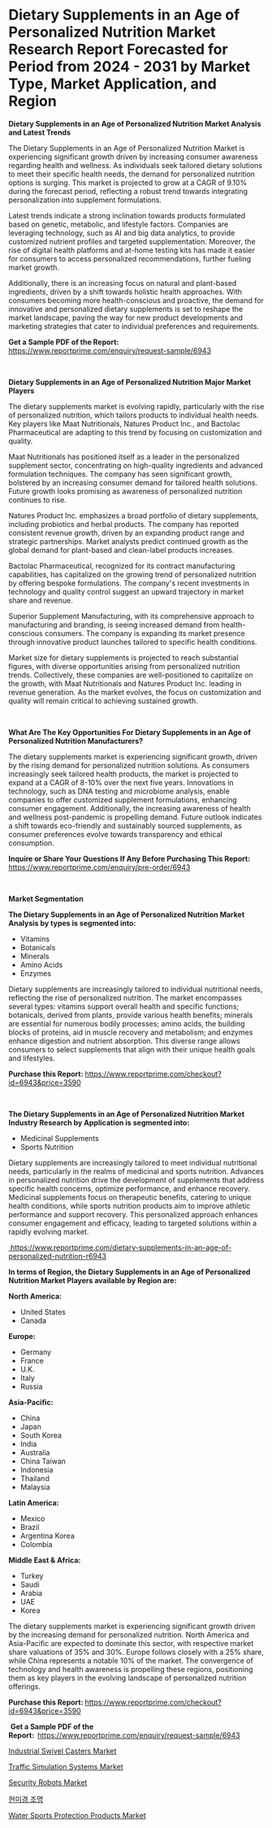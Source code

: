 <p><h1>Dietary Supplements in an Age of Personalized Nutrition Market Research Report Forecasted for Period from 2024 -  2031 by Market Type, Market Application, and Region</h1></p><p><strong>Dietary Supplements in an Age of Personalized Nutrition Market Analysis and Latest Trends</strong></p>
<p><p>The Dietary Supplements in an Age of Personalized Nutrition Market is experiencing significant growth driven by increasing consumer awareness regarding health and wellness. As individuals seek tailored dietary solutions to meet their specific health needs, the demand for personalized nutrition options is surging. This market is projected to grow at a CAGR of 9.10% during the forecast period, reflecting a robust trend towards integrating personalization into supplement formulations.</p><p>Latest trends indicate a strong inclination towards products formulated based on genetic, metabolic, and lifestyle factors. Companies are leveraging technology, such as AI and big data analytics, to provide customized nutrient profiles and targeted supplementation. Moreover, the rise of digital health platforms and at-home testing kits has made it easier for consumers to access personalized recommendations, further fueling market growth.</p><p>Additionally, there is an increasing focus on natural and plant-based ingredients, driven by a shift towards holistic health approaches. With consumers becoming more health-conscious and proactive, the demand for innovative and personalized dietary supplements is set to reshape the market landscape, paving the way for new product developments and marketing strategies that cater to individual preferences and requirements.</p></p>
<p><strong>Get a Sample PDF of the Report:&nbsp;</strong> <a href="https://www.reportprime.com/enquiry/request-sample/6943">https://www.reportprime.com/enquiry/request-sample/6943</a></p>
<p>&nbsp;</p>
<p><strong>Dietary Supplements in an Age of Personalized Nutrition Major Market Players</strong></p>
<p><p>The dietary supplements market is evolving rapidly, particularly with the rise of personalized nutrition, which tailors products to individual health needs. Key players like Maat Nutritionals, Natures Product Inc., and Bactolac Pharmaceutical are adapting to this trend by focusing on customization and quality.</p><p>Maat Nutritionals has positioned itself as a leader in the personalized supplement sector, concentrating on high-quality ingredients and advanced formulation techniques. The company has seen significant growth, bolstered by an increasing consumer demand for tailored health solutions. Future growth looks promising as awareness of personalized nutrition continues to rise.</p><p>Natures Product Inc. emphasizes a broad portfolio of dietary supplements, including probiotics and herbal products. The company has reported consistent revenue growth, driven by an expanding product range and strategic partnerships. Market analysts predict continued growth as the global demand for plant-based and clean-label products increases.</p><p>Bactolac Pharmaceutical, recognized for its contract manufacturing capabilities, has capitalized on the growing trend of personalized nutrition by offering bespoke formulations. The company's recent investments in technology and quality control suggest an upward trajectory in market share and revenue.</p><p>Superior Supplement Manufacturing, with its comprehensive approach to manufacturing and branding, is seeing increased demand from health-conscious consumers. The company is expanding its market presence through innovative product launches tailored to specific health conditions.</p><p>Market size for dietary supplements is projected to reach substantial figures, with diverse opportunities arising from personalized nutrition trends. Collectively, these companies are well-positioned to capitalize on the growth, with Maat Nutritionals and Natures Product Inc. leading in revenue generation. As the market evolves, the focus on customization and quality will remain critical to achieving sustained growth.</p></p>
<p>&nbsp;</p>
<p><strong>What Are The Key Opportunities For Dietary Supplements in an Age of Personalized Nutrition Manufacturers?</strong></p>
<p><p>The dietary supplements market is experiencing significant growth, driven by the rising demand for personalized nutrition solutions. As consumers increasingly seek tailored health products, the market is projected to expand at a CAGR of 8-10% over the next five years. Innovations in technology, such as DNA testing and microbiome analysis, enable companies to offer customized supplement formulations, enhancing consumer engagement. Additionally, the increasing awareness of health and wellness post-pandemic is propelling demand. Future outlook indicates a shift towards eco-friendly and sustainably sourced supplements, as consumer preferences evolve towards transparency and ethical consumption.</p></p>
<p><strong>Inquire or Share Your Questions If Any Before Purchasing This Report:</strong> <a href="https://www.reportprime.com/enquiry/pre-order/6943">https://www.reportprime.com/enquiry/pre-order/6943</a></p>
<p>&nbsp;</p>
<p><strong>Market Segmentation</strong></p>
<p><strong>The Dietary Supplements in an Age of Personalized Nutrition Market Analysis by types is segmented into:</strong></p>
<p><ul><li>Vitamins</li><li>Botanicals</li><li>Minerals</li><li>Amino Acids</li><li>Enzymes</li></ul></p>
<p><p>Dietary supplements are increasingly tailored to individual nutritional needs, reflecting the rise of personalized nutrition. The market encompasses several types: vitamins support overall health and specific functions; botanicals, derived from plants, provide various health benefits; minerals are essential for numerous bodily processes; amino acids, the building blocks of proteins, aid in muscle recovery and metabolism; and enzymes enhance digestion and nutrient absorption. This diverse range allows consumers to select supplements that align with their unique health goals and lifestyles.</p></p>
<p><strong>Purchase this Report:&nbsp;</strong><a href="https://www.reportprime.com/checkout?id=6943&price=3590">https://www.reportprime.com/checkout?id=6943&price=3590</a></p>
<p>&nbsp;</p>
<p><strong>The Dietary Supplements in an Age of Personalized Nutrition Market Industry Research by Application is segmented into:</strong></p>
<p><ul><li>Medicinal Supplements</li><li>Sports Nutrition</li></ul></p>
<p><p>Dietary supplements are increasingly tailored to meet individual nutritional needs, particularly in the realms of medicinal and sports nutrition. Advances in personalized nutrition drive the development of supplements that address specific health concerns, optimize performance, and enhance recovery. Medicinal supplements focus on therapeutic benefits, catering to unique health conditions, while sports nutrition products aim to improve athletic performance and support recovery. This personalized approach enhances consumer engagement and efficacy, leading to targeted solutions within a rapidly evolving market.</p></p>
<p><a href="https://www.reportprime.com/dietary-supplements-in-an-age-of-personalized-nutrition-r6943">&nbsp;https://www.reportprime.com/dietary-supplements-in-an-age-of-personalized-nutrition-r6943</a></p>
<p><strong>In terms of Region, the Dietary Supplements in an Age of Personalized Nutrition Market Players available by Region are:</strong></p>
<p>
    <p> <strong> North America: </strong>
        <ul>
            <li>United States</li>
            <li>Canada</li>
        </ul>
        </p> 
    <p> <strong> Europe: </strong>
        <ul>
            <li>Germany</li>
            <li>France</li>
            <li>U.K.</li>
            <li>Italy</li>
            <li>Russia</li>
        </ul>
        </p> 
    <p> <strong> Asia-Pacific: </strong>
        <ul>
            <li>China</li>
            <li>Japan</li>
            <li>South Korea</li>
            <li>India</li>
            <li>Australia</li>
            <li>China Taiwan</li>
            <li>Indonesia</li>
            <li>Thailand</li>
            <li>Malaysia</li>
        </ul>
        </p> 
    <p> <strong> Latin America: </strong>
        <ul>
            <li>Mexico</li>
            <li>Brazil</li>
            <li>Argentina Korea</li>
            <li>Colombia</li>
        </ul>
        </p> 
    <p> <strong> Middle East & Africa: </strong>
        <ul>
            <li>Turkey</li>
            <li>Saudi</li>
            <li>Arabia</li>
            <li>UAE</li>
            <li>Korea</li>
        </ul>
    </p>
    </p>
<p><p>The dietary supplements market is experiencing significant growth driven by the increasing demand for personalized nutrition. North America and Asia-Pacific are expected to dominate this sector, with respective market share valuations of 35% and 30%. Europe follows closely with a 25% share, while China represents a notable 10% of the market. The convergence of technology and health awareness is propelling these regions, positioning them as key players in the evolving landscape of personalized nutrition offerings.</p></p>
<p><strong>Purchase this Report: </strong><a href="https://www.reportprime.com/checkout?id=6943&price=3590">https://www.reportprime.com/checkout?id=6943&price=3590</a></p>
<p>&nbsp;<strong>Get a Sample PDF of the Report:&nbsp;&nbsp;</strong><a href="https://www.reportprime.com/enquiry/request-sample/6943">https://www.reportprime.com/enquiry/request-sample/6943</a></p>
<p><strong></strong></p>
<p><p><a href="https://issuu.com/reportprime-2/docs/industrial-swivel-casters-market-si_2f0c453c86f402">Industrial Swivel Casters Market</a></p><p><a href="https://www.linkedin.com/pulse/exploring-traffic-simulation-systems-market-dynamics-revenue-aqudc?trackingId=g72yGo1xQTa9Hszc6MweGg%3D%3D">Traffic Simulation Systems Market</a></p><p><a href="https://medium.com/@mdmasty/security-robots-market-insights-product-type-application-trends-and-regional-analysis-from-2024-c62ceb06942a">Security Robots Market</a></p><p><a href="https://github.com/sougarounis/Market-Research-Report-List-6/blob/main/97048344808.md">현미경 조명</a></p><p><a href="https://github.com/RichRobinson5/Market-Research-Report-List-6/blob/main/water-sports-protection-products-market.md">Water Sports Protection Products Market</a></p></p>